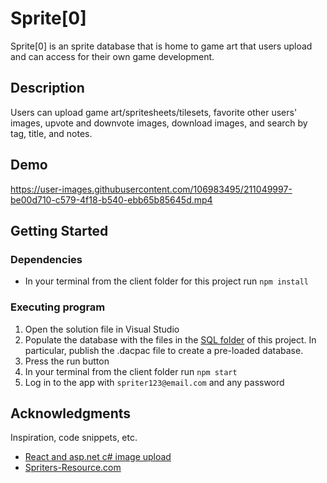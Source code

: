 # Sprite[0]

Sprite[0] is an sprite database that is home to game art that users upload and can access for their own game development.

## Description

Users can upload game art/spritesheets/tilesets, favorite other users' images, upvote and downvote images, download images, and search by tag, title, and notes.

## Demo


https://user-images.githubusercontent.com/106983495/211049997-be00d710-c579-4f18-b540-ebb65b85645d.mp4



## Getting Started

### Dependencies

* In your terminal from the client folder for this project run `npm install`

### Executing program

1. Open the solution file in Visual Studio
3. Populate the database with the files in the [SQL folder](https://github.com/CaraNetzer/sprite-0/tree/main/SQL) of this project. In particular, publish the .dacpac file to create a pre-loaded database.
4. Press the run button
5. In your terminal from the client folder run `npm start`
6. Log in to the app with `spriter123@email.com` and any password

## Acknowledgments

Inspiration, code snippets, etc.
* [React and asp.net c# image upload](https://github.com/CodAffection/React-Asp.Net-Core-API---Image-Upload-Retrieve-Update-and-Delete-/tree/master/employee-register-client/src/components)
* [Spriters-Resource.com](https://www.spriters-resource.com/)
